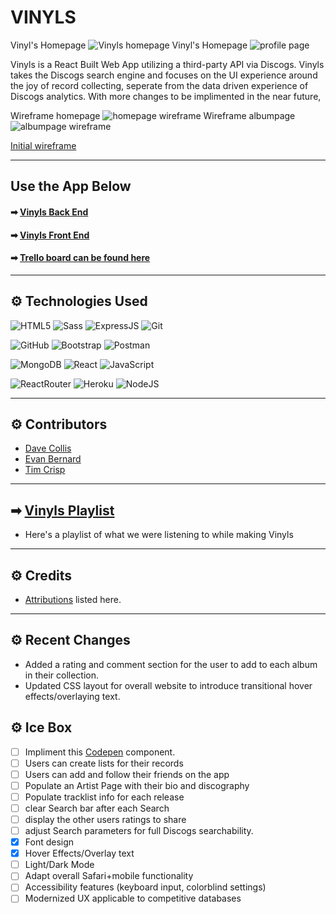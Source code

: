 # VINYLS

Vinyl's Homepage
![Vinyls homepage](https://i.imgur.com/oa4pn0l.png)
Vinyl's Homepage
![profile page](https://i.imgur.com/NWFgh5h.png)

Vinyls is a React Built Web App utilizing a third-party API via Discogs. Vinyls takes the Discogs search engine and focuses on the UI experience around the joy of record collecting, seperate from the data driven experience of Discogs analytics. With more changes to be implimented in the near future, 

Wireframe homepage
  ![homepage wireframe](https://i.imgur.com/Tnhg3sV.png)
Wireframe albumpage
  ![albumpage wireframe](https://i.imgur.com/BP7TUFr.png)

[Initial wireframe](https://whimsical.com/unit3-vinyls-6zyZNh3iqyYjLDyb22qC8Q)

---

## Use the App Below
#### ➡ [Vinyls Back End](https://vinyls-back-end.herokuapp.com)
#### ➡ [Vinyls Front End](https://vinyls-front-end.herokuapp.com/)

#### ➡ [Trello board can be found here](https://trello.com/b/N3n1ROPA/unit-3-propsal)

---

## ⚙ Technologies Used 

  ![HTML5](https://img.shields.io/badge/-HTML5-white?style=for-the-badge&logo=html5)
  ![Sass](https://img.shields.io/badge/-Sass-white?style=for-the-badge&logo=Sass)
  ![ExpressJS](https://img.shields.io/badge/-Express-white?style=for-the-badge&for-the-badge&logo=Express&logoColor=black)
  ![Git](https://img.shields.io/badge/-Git-white?style=for-the-badge&logo=git)

  ![GitHub](https://img.shields.io/badge/-GitHub-white?style=for-the-badge&logo=github&logoColor=black)
  ![Bootstrap](https://img.shields.io/badge/-Bootstrap-white?style=for-the-badge&logo=bootstrap)
  ![Postman](https://img.shields.io/badge/Postman-white?style=for-the-badge&logo=postman)
  
  ![MongoDB](https://img.shields.io/badge/-MongoDB-white?style=for-the-badge&logo=mongodb) 
  ![React](https://img.shields.io/badge/-React-white?style=for-the-badge&logo=React&logoColor=blue)
  ![JavaScript](https://img.shields.io/badge/-JavaScript-white?style=for-the-badge&logo=javascript&logoColor=black)

  ![ReactRouter](https://img.shields.io/badge/-React_Router-white?style=for-the-badge&for-the-badge&logo=react-router)
  ![Heroku](https://img.shields.io/badge/-Heroku-white?style=for-the-badge&logo=heroku&logoColor=black)
  ![NodeJS](https://img.shields.io/badge/-Node.JS-white?style=for-the-badge&logo=Node.js)

---

## ⚙ Contributors 

- [Dave Collis](https://github.com/dcollis92) 
- [Evan Bernard](https://github.com/provideforme) 
- [Tim Crisp](https://github.com/timcrisp94) 

--- 

## ➡ [Vinyls Playlist](https://open.spotify.com/playlist/1pwFdJ0MOVYPKN2qVvU8OO?si=9feca8dcc30e4e4f)
- Here's a playlist of what we were listening to while making Vinyls

---

## ⚙ Credits 

- [Attributions](https://github.com/dcollis92/vinyls-front-end/blob/main/attributions.md) listed here.

---

## ⚙ Recent Changes 
- Added a rating and comment section for the user to add to each album in their collection.
- Updated CSS layout for overall website to introduce transitional hover effects/overlaying text.

## ⚙ Ice Box 

- [ ] Impliment this [Codepen](https://codepen.io/dcollis92/pen/jOYLNeE) component.
- [ ] Users can create lists for their records
- [ ] Users can add and follow their friends on the app
- [ ] Populate an Artist Page with their bio and discography 
- [ ] Populate tracklist info for each release
- [ ] clear Search bar after each Search
- [ ] display the other users ratings to share
- [ ] adjust Search parameters for full Discogs searchability.
- [x] Font design
- [x] Hover Effects/Overlay text
- [ ] Light/Dark Mode
- [ ] Adapt overall Safari+mobile functionality
- [ ] Accessibility features (keyboard input, colorblind settings)
- [ ] Modernized UX applicable to competitive databases